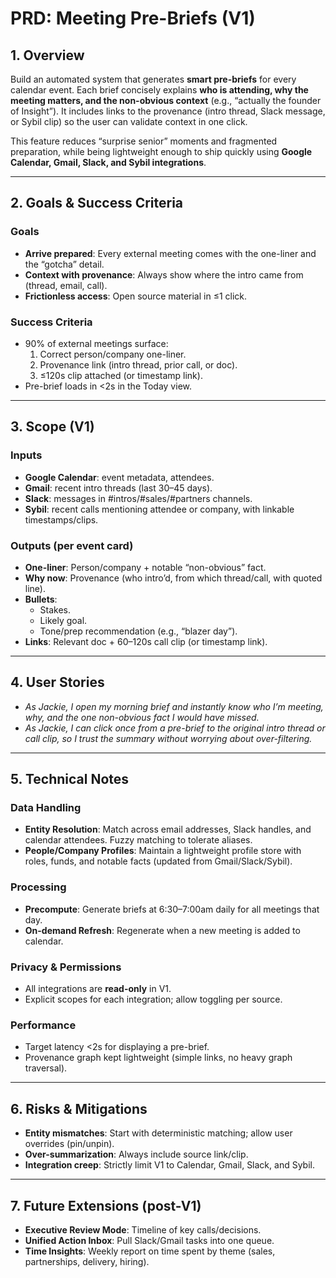 # PRD: Meeting Pre-Briefs (V1)

## 1. Overview
Build an automated system that generates **smart pre-briefs** for every calendar event. Each brief concisely explains **who is attending, why the meeting matters, and the non-obvious context** (e.g., “actually the founder of Insight”). It includes links to the provenance (intro thread, Slack message, or Sybil clip) so the user can validate context in one click.  

This feature reduces “surprise senior” moments and fragmented preparation, while being lightweight enough to ship quickly using **Google Calendar, Gmail, Slack, and Sybil integrations**.  

---

## 2. Goals & Success Criteria

### Goals
- **Arrive prepared**: Every external meeting comes with the one-liner and the “gotcha” detail.  
- **Context with provenance**: Always show where the intro came from (thread, email, call).  
- **Frictionless access**: Open source material in ≤1 click.  

### Success Criteria
- 90% of external meetings surface:  
  1. Correct person/company one-liner.  
  2. Provenance link (intro thread, prior call, or doc).  
  3. ≤120s clip attached (or timestamp link).  
- Pre-brief loads in <2s in the Today view.  

---

## 3. Scope (V1)

### Inputs
- **Google Calendar**: event metadata, attendees.  
- **Gmail**: recent intro threads (last 30–45 days).  
- **Slack**: messages in #intros/#sales/#partners channels.  
- **Sybil**: recent calls mentioning attendee or company, with linkable timestamps/clips.  

### Outputs (per event card)
- **One-liner**: Person/company + notable “non-obvious” fact.  
- **Why now**: Provenance (who intro’d, from which thread/call, with quoted line).  
- **Bullets**:  
  - Stakes.  
  - Likely goal.  
  - Tone/prep recommendation (e.g., “blazer day”).  
- **Links**: Relevant doc + 60–120s call clip (or timestamp link).  

---

## 4. User Stories
- *As Jackie, I open my morning brief and instantly know who I’m meeting, why, and the one non-obvious fact I would have missed.*  
- *As Jackie, I can click once from a pre-brief to the original intro thread or call clip, so I trust the summary without worrying about over-filtering.*  

---

## 5. Technical Notes

### Data Handling
- **Entity Resolution**: Match across email addresses, Slack handles, and calendar attendees. Fuzzy matching to tolerate aliases.  
- **People/Company Profiles**: Maintain a lightweight profile store with roles, funds, and notable facts (updated from Gmail/Slack/Sybil).  

### Processing
- **Precompute**: Generate briefs at 6:30–7:00am daily for all meetings that day.  
- **On-demand Refresh**: Regenerate when a new meeting is added to calendar.  

### Privacy & Permissions
- All integrations are **read-only** in V1.  
- Explicit scopes for each integration; allow toggling per source.  

### Performance
- Target latency <2s for displaying a pre-brief.  
- Provenance graph kept lightweight (simple links, no heavy graph traversal).  

---

## 6. Risks & Mitigations
- **Entity mismatches**: Start with deterministic matching; allow user overrides (pin/unpin).  
- **Over-summarization**: Always include source link/clip.  
- **Integration creep**: Strictly limit V1 to Calendar, Gmail, Slack, and Sybil.  

---

## 7. Future Extensions (post-V1)
- **Executive Review Mode**: Timeline of key calls/decisions.  
- **Unified Action Inbox**: Pull Slack/Gmail tasks into one queue.  
- **Time Insights**: Weekly report on time spent by theme (sales, partnerships, delivery, hiring).  
